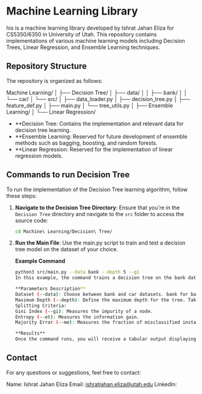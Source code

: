 # Machine Learning Library

his is a machine learning library developed by Ishrat Jahan Eliza for CS5350/6350 in University of Utah. This repository contains implementations of various machine learning models including Decision Trees, Linear Regression, and Ensemble Learning techniques.
## Repository Structure

The repository is organized as follows:

Machine Learning/
│
├── Decision Tree/
│   ├── data/
│   │   ├── bank/
│   │   └── car/
│   └── src/
│       ├── data_loader.py
│       ├── decision_tree.py
│       ├── feature_def.py
│       ├── main.py
│       └── tree_utils.py
│
├── Ensemble Learning/
│
└── Linear Regression/

- **Decision Tree: Contains the implementation and relevant data for decision tree learning.
- **Ensemble Learning: Reserved for future development of ensemble methods such as bagging, boosting, and random forests.
- **Linear Regression: Reserved for the implementation of linear regression models.

## Commands to run Decision Tree

To run the implementation of the Decision Tree learning algorithm, follow these steps:

1. **Navigate to the Decision Tree Directory**:
   Ensure that you're in the `Decision Tree` directory and navigate to the `src` folder to access the source code:

   ```bash
   cd Machine\ Learning/Decision\ Tree/

2. **Run the Main File**: 
   Use the main.py script to train and test a decision tree model on the dataset of your choice. 

    **Example Command**
    ```bash
    python3 src/main.py --data bank --depth 5 --gi
    In this example, the command trains a decision tree on the bank dataset with a maximum depth of 5 using the Gini Index as the split criterion.

    **Parameters Description**
    Dataset (--data): Choose between bank and car datasets. bank for bank and car for car dataset
    Maximum Depth (--depth): Define the maximum depth for the tree. Takes numeroical value.
    Splitting Criteria:
    Gini Index (--gi): Measures the impurity of a node.
    Entropy (--et): Measures the information gain.
    Majority Error (--me): Measures the fraction of misclassified instances.
    
    **Results**
    Once the command runs, you will receive a tabular output displaying the error on the training and test sets.


## Contact ##
For any questions or suggestions, feel free to contact:

Name: Ishrat Jahan Eliza
Email: ishratjahan.eliza@utah.edu
LinkedIn: 